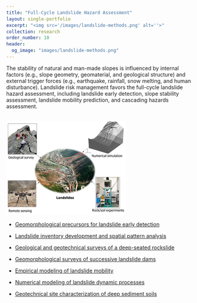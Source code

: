 ```yaml
---
title: "Full-Cycle Landslide Hazard Assessment"
layout: single-portfolio
excerpt: "<img src='/images/landslide-methods.png' alt=''>"
collection: research
order_number: 10
header: 
  og_image: "images/landslide-methods.png"
---
```


The stability of natural and man-made slopes is influenced by internal factors (e.g., slope geometry, geomaterial, and geological structure) and external trigger forces (e.g., earthquake, rainfall, snow melting, and human disturbance). Landslide risk management favors the full-cycle landslide hazard assessment, including landslide early detection, slope stability assessment, landslide mobility prediction, and cascading hazards assessment.

<br/><img src='/images/landslide-methods.png'>

* [Geomorphological precursors for landslide early detection](/posts/2022-blog-landslide-precursors)

* [Landslide inventory development and spatial pattern analysis](/posts/2018-blog-landslide-Jiuzhaigou) 

* [Geological and geotechnical surveys of a deep-seated rockslide](/posts/2018-blog-landslide-DGB)

* [Geomorphological surveys of successive landslide dams](/posts/2018-blog-landslide-dams)

* [Empirical modeling of landslide mobility](/posts/2017-blog-landslide-mobility)

* [Numerical modeling of landslide dynamic processes](/posts/2021-blog-landslide-DEM)

* [Geotechnical site characterization of deep sediment soils](/posts/2021-blog-deep-soil-DPT)
